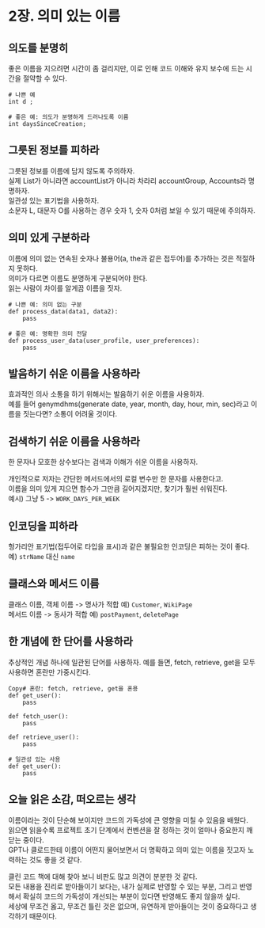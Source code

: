 # 2장. 의미 있는 이름

## 의도를 분명히 
좋은 이름을 지으려면 시간이 좀 걸리지만, 이로 인해 코드 이해와 유지 보수에 드는 시간을 절약할 수 있다. 
```
# 나쁜 예
int d ;

# 좋은 예: 의도가 분명하게 드러나도록 이름
int daysSinceCreation; 
```


## 그릇된 정보를 피하라 
그릇된 정보를 이름에 담지 않도록 주의하자. <br>
실제 List가 아니라면 accountList가 아니라 차라리 accountGroup, Accounts라 명명하자. <br>
일관성 있는 표기법을 사용하자. <br>
소문자 L, 대문자 O를 사용하는 경우 숫자 1, 숫자 0처럼 보일 수 있기 때문에 주의하자. 

## 의미 있게 구분하라
이름에 의미 없는 연속된 숫자나 불용어(a, the과 같은 접두어)를 추가하는 것은 적절하지 못하다.  <br>
의미가 다르면 이름도 분명하게 구분되어야 한다. <br>
읽는 사람이 차이를 알게끔 이름을 짓자.
```
# 나쁜 예: 의미 없는 구분
def process_data(data1, data2):
    pass

# 좋은 예: 명확한 의미 전달
def process_user_data(user_profile, user_preferences):
    pass
```

## 발음하기 쉬운 이름을 사용하라
효과적인 의사 소통을 하기 위해서는 발음하기 쉬운 이름을 사용하자. <br>
예를 들어 genymdhms(generate date, year, month, day, hour, min, sec)라고 이름을 짓는다면? 소통이 어려울 것이다.


## 검색하기 쉬운 이름을 사용하라
한 문자나 모호한 상수보다는 검색과 이해가 쉬운 이름을 사용하자. <br>

개인적으로 저자는 간단한 메서드에서의 로컬 변수만 한 문자를 사용한다고. <br>
이름을 의미 있게 지으면 함수가 그만큼 길어지겠지만, 찾기가 훨씬 쉬워진다. <br>
예시) 그냥 5 -> `WORK_DAYS_PER_WEEK`

## 인코딩을 피하라
헝가리안 표기법(접두어로 타입을 표시)과 같은 불필요한 인코딩은 피하는 것이 좋다. <br>
예) `strName` 대신 `name`


## 클래스와 메서드 이름
클래스 이름, 객체 이름 -> 명사가 적합 예) `Customer`, `WikiPage` <br>
메서드 이름 -> 동사가 적합 예) `postPayment`, `deletePage` <br>


## 한 개념에 한 단어를 사용하라
추상적인 개념 하나에 일관된 단어를 사용하자. 
예를 들면, fetch, retrieve, get을 모두 사용하면 혼란만 가중시킨다. 
```
Copy# 혼란: fetch, retrieve, get을 혼용
def get_user():
    pass

def fetch_user():
    pass

def retrieve_user():
    pass

# 일관성 있는 사용
def get_user():
    pass
```


## 오늘 읽은 소감, 떠오르는 생각
이름이라는 것이 단순해 보이지만 코드의 가독성에 큰 영향을 미칠 수 있음을 배웠다.  <br>
읽으면 읽을수록 프로젝트 초기 단계에서 컨벤션을 잘 정하는 것이 얼마나 중요한지 깨닫는 중이다. <br>
GPT나 클로드한테 이름이 어떤지 물어보면서 더  명확하고 의미 있는 이름을 짓고자 노력하는 것도 좋을 것 같다. <br>

클린 코드 책에 대해 찾아 보니 비판도 많고 의견이 분분한 것 같다. <br>
모든 내용을 진리로 받아들이기 보다는, 내가 실제로 반영할 수 있는 부분, 그리고 반영해서 확실히 코드의 가독성이 개선되는 부분이 있다면 반영해도 좋지 않을까 싶다. <br>
세상에 무조건 옳고, 무조건 틀린 것은 없으며, 유연하게 받아들이는 것이 중요하다고 생각하기 때문이다. 

